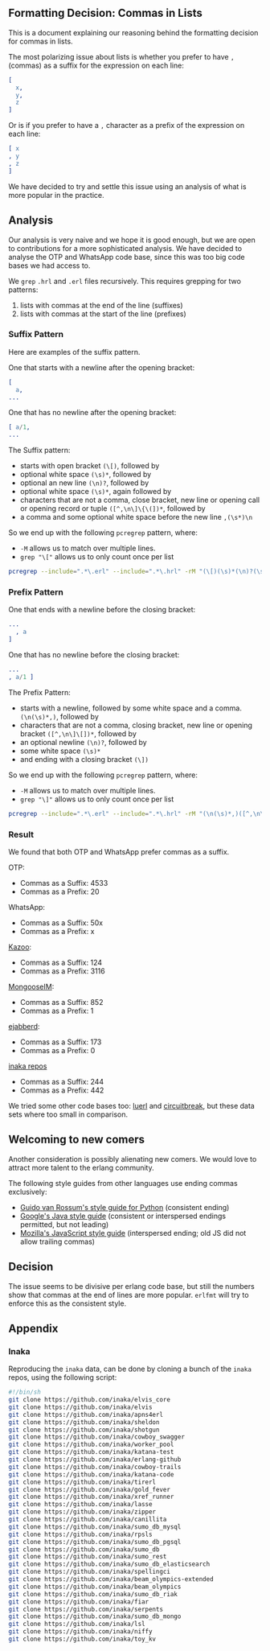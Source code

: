 ## Formatting Decision: Commas in Lists

This is a document explaining our reasoning behind the formatting decision for commas in lists.

The most polarizing issue about lists is whether you prefer to have `,` (commas) as a suffix for the expression on each line:

```erlang
[
  x,
  y,
  z
]
```

Or is if you prefer to have a `,` character as a prefix of the expression on each line:

```erlang
[ x
, y
, z
]
```

We have decided to try and settle this issue using an analysis of what is more popular in the practice.

## Analysis

Our analysis is very naive and we hope it is good enough, but we are open to contributions for a more sophisticated analysis.
We have decided to analyse the OTP and WhatsApp code base, since this was too big code bases we had access to.

We `grep` `.hrl` and `.erl` files recursively.
This requires grepping for two patterns:
1. lists with commas at the end of the line (suffixes)
2. lists with commas at the start of the line (prefixes)

### Suffix Pattern

Here are examples of the suffix pattern.

One that starts with a newline after the opening bracket:
```erlang
[
  a,
...
```

One that has no newline after the opening bracket:
```erlang
[ a/1,
...
```

The Suffix pattern:
  - starts with open bracket `(\[)`, followed by
  - optional white space `(\s)*`, followed by
  - optional an new line `(\n)?`, followed by
  - optional white space `(\s)*`, again followed by
  - characters that are not a comma, close bracket, new line or opening call or opening record or tuple `([^,\n\]\{\(])*`, followed by
  - a comma and some optional white space before the new line `,(\s*)\n`

So we end up with the following `pcregrep` pattern, where:
  - `-M` allows us to match over multiple lines.
  - `grep "\["` allows us to only count once per list

```sh
pcregrep --include=".*\.erl" --include=".*\.hrl" -rM "(\[)(\s)*(\n)?(\s)*([^,\n\]\{\(])*,(\s*)\n" . | grep "\[" | wc -l
```

### Prefix Pattern

One that ends with a newline before the closing bracket:
```erlang
...
  , a
]
```

One that has no newline before the closing bracket:
```erlang
...
, a/1 ]
```

The Prefix Pattern:
- starts with a newline, followed by some white space and a comma. `(\n(\s)*,)`, followed by
- characters that are not a comma, closing bracket, new line or opening bracket `([^,\n\]\[])*`, followed by
- an optional newline `(\n)?`, followed by
- some white space `(\s)*`
- and ending with a closing bracket `(\])`

So we end up with the following `pcregrep` pattern, where:
  - `-M` allows us to match over multiple lines.
  - `grep "\]"` allows us to only count once per list

```sh
pcregrep --include=".*\.erl" --include=".*\.hrl" -rM "(\n(\s)*,)([^,\n\]\[])*(\n)?(\s)*(\])" . | grep "\]" | wc -l
```

### Result

We found that both OTP and WhatsApp prefer commas as a suffix.

OTP:
  - Commas as a Suffix: 4533
  - Commas as a Prefix: 20

WhatsApp:
  - Commas as a Suffix: 50x
  - Commas as a Prefix: x

[Kazoo](https://github.com/2600hz/kazoo):
  - Commas as a Suffix: 124
  - Commas as a Prefix: 3116

[MongooseIM](https://github.com/esl/MongooseIM):
  - Commas as a Suffix: 852
  - Commas as a Prefix: 1

[ejabberd](https://github.com/processone/ejabberd):
  - Commas as a Suffix: 173
  - Commas as a Prefix: 0

[inaka repos](#inaka)
  - Commas as a Suffix: 244
  - Commas as a Prefix: 442

We tried some other code bases too: [luerl](https://github.com/rvirding/luerl) and [circuitbreak](https://github.com/klarna/circuit_breaker), but these data sets where too small in comparison.

## Welcoming to new comers

Another consideration is possibly alienating new comers.
We would love to attract more talent to the erlang community.

The following style guides from other languages use ending commas exclusively:
  - [Guido van Rossum's style guide for Python](https://www.python.org/dev/peps/pep-0008/#multiline-if-statements) (consistent ending)
  - [Google's Java style guide](https://google.github.io/styleguide/javaguide.html#s4.8.3.1-array-initializers) (consistent or interspersed endings permitted, but not leading)
  - [Mozilla's JavaScript style guide](https://firefox-source-docs.mozilla.org/code-quality/coding-style/coding_style_js.html) (interspersed ending; old JS did not allow trailing commas)

## Decision

The issue seems to be divisive per erlang code base, but still the numbers show that commas at the end of lines are more popular.
`erlfmt` will try to enforce this as the consistent style.

## Appendix

### Inaka

Reproducing the `inaka` data, can be done by cloning a bunch of the `inaka` repos, using the following script:

```sh
#!/bin/sh
git clone https://github.com/inaka/elvis_core
git clone https://github.com/inaka/elvis
git clone https://github.com/inaka/apns4erl
git clone https://github.com/inaka/sheldon
git clone https://github.com/inaka/shotgun
git clone https://github.com/inaka/cowboy_swagger
git clone https://github.com/inaka/worker_pool
git clone https://github.com/inaka/katana-test
git clone https://github.com/inaka/erlang-github
git clone https://github.com/inaka/cowboy-trails
git clone https://github.com/inaka/katana-code
git clone https://github.com/inaka/tirerl
git clone https://github.com/inaka/gold_fever
git clone https://github.com/inaka/xref_runner
git clone https://github.com/inaka/lasse
git clone https://github.com/inaka/zipper
git clone https://github.com/inaka/canillita
git clone https://github.com/inaka/sumo_db_mysql
git clone https://github.com/inaka/rpsls
git clone https://github.com/inaka/sumo_db_pgsql
git clone https://github.com/inaka/sumo_db
git clone https://github.com/inaka/sumo_rest
git clone https://github.com/inaka/sumo_db_elasticsearch
git clone https://github.com/inaka/spellingci
git clone https://github.com/inaka/beam_olympics-extended
git clone https://github.com/inaka/beam_olympics
git clone https://github.com/inaka/sumo_db_riak
git clone https://github.com/inaka/fiar
git clone https://github.com/inaka/serpents
git clone https://github.com/inaka/sumo_db_mongo
git clone https://github.com/inaka/lsl
git clone https://github.com/inaka/niffy
git clone https://github.com/inaka/toy_kv
```